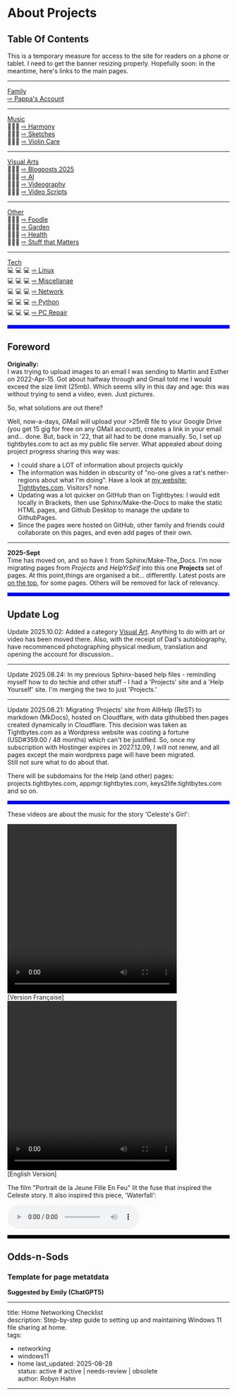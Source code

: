 # About Projects

## Table Of Contents

This is a temporary measure for access to the site for readers on a phone or tablet. I need to get the banner resizing properly. Hopefully soon: in the meantime, here's links to the main pages.

---

[Family](/family/index.md/)  
[ ⇨ Pappa's Account](/family/pappa1.md)

---

[Music](/music/index.md/)  
🌸🌸🌹 [ ⇨ Harmony](/music/Harmony.md)  
🌸🌹🌸 [ ⇨ Sketches](/music/Sketches.md)  
🌹🌸🌸 [ ⇨ Violin Care](/music/Violins.md)

---

[Visual Arts](/visual/index.md)  
🌹🌼🌹 [ ⇨ Blogposts 2025](/visual/Blog25.md)  
🌼🌹🌼 [ ⇨ AI](/visual/Emilyai.md)  
🌹🌼🌹 [ ⇨ Videography](/visual/Videos.md)  
🌼🌹🌼 [ ⇨ Video Scripts](/visual/VScripts.md)  

---

[Other](/other/index.md/)  
🌸🌹🌸 [ ⇨ Foodle](/other/Foodie.md)  
🌹🌸🌹 [ ⇨ Garden](/other/Garden.md)  
🌼🌹🌼 [ ⇨ Health](/other/Health.md)  
🌹🌼🌹 [ ⇨ Stuff that Matters](/other/Matter.md)  

---

[Tech](/tech/index.md/)  
💻 💻 💻 [ ⇨ Linux](/tech/Linux.md)  
💻 💻 💻 [ ⇨ Miscellanae](/tech/OStuff.md)  
💻 💻 💻 [ ⇨ Network](/tech/Network.md)  
💻 💻 💻 [ ⇨ Python](/tech/Python.md)  
💻 💻 💻 [ ⇨ PC Repair](/tech/Repair.md)  

<hr style="height:8px;border-width:0;color:blue;background-color:blue">








## Foreword

**Originally:**  
I was trying to upload images to an email I was sending to Martin and Esther on 2022-Apr-15. Got about halfway through and Gmail told me I would exceed the size limit (25mb). Which seems silly in this day and age: this was without trying to send a video, even. Just pictures.

So, what solutions are out there?

Well, now-a-days, GMail will upload your >25mB file to your Google Drive (you get 15 gig for free on any GMail account), creates a link in your email and... done. But, back in '22, that all had to be done manually. So, I set up tightbytes.com to act as my public file server. What appealed about doing project progress sharing this way was:

- I could share a LOT of information about projects quickly  
- The information was hidden in obscurity of "no-one gives a rat's nether-regions about what I'm doing". Have a look at [my website: Tightbytes.com](https://www.tightbytes.com). Visitors? none.  
- Updating was a lot quicker on GitHub than on Tightbytes: I would edit locally in Brackets, then use Sphinx/Make-the-Docs to make the static HTML pages, and Github Desktop to manage the update to GithubPages.  
- Since the pages were hosted on GitHub, other family and friends could collaborate on this pages, and even add pages of their own.

---

**2025-Sept**  
Time has moved on, and so have I: from Sphinx/Make-The_Docs. I'm now migrating pages from *Projects* and *HelpYrSelf* into this one **Projects** set of pages. At this point,things are organised a bit... differently. Latest posts are [on the top](http://127.0.0.1:8000/other/Garden/), for some pages. Others will be removed for lack of relevancy.

<hr style="height:8px;border-width:0;color:blue;background-color:blue">











## Update Log

Update 2025.10.02: Added a category [Visual Art](/visual/index.md). Anything to do with art or video has been moved there. Also, with the receipt of Dad's autobiography, have recommenced photographing physical medium, translation and opening the account for discussion..

---

Update 2025.08.24: In my previous Sphinx-based help files - reminding myself how to do techie and other stuff - I had a 'Projects' site and a 'Help Yourself' site. I'm merging the two to just 'Projects.'

---

Update 2025.08.21: Migrating 'Projects' site from AllHelp (ReST) to markdown (MkDocs), hosted on Cloudflare, with data githubbed then pages created dynamically in Cloudflare. This decision was taken as Tightbytes.com as a Wordpress website was costing a fortune (USD#359.00 / 48 months) which can't be justified. So, once my subscription with Hostinger expires in 2027.12.09, I will not renew, and all pages except the main wordpress page will have been migrated.  
Still not sure what to do about that.

There will be subdomains for the Help (and other) pages: projects.tightbytes.com, appmgr.tightbytes.com, keys2life.tightbytes.com and so on.

<hr style="height:8px;border-width:0;color:blue;background-color:blue">






These videos are about the music for the story 'Celeste's Girl':

<style>
  .columnA {float: left; padding-right: 20px;}
  .left {width: 40%;}
  .right {width: 60%;}
</style>

<div class="row">
  <div class="columnA">
    <video width="384" height="384" controls>
      <source src="https://www.tightbytes.com/music/Sketches/Sketch15.mp4" type="video/mp4">
    </video>
    <br>
    [Version Française]
  </div>
  <div class="columnB">
    <video width="384" height="384" controls>
      <source src="https://www.tightbytes.com/music/Sketches/Sketch15EN.mp4" type="video/mp4">
    </video>
    <br>
    [English Version]

  </div>
</div>


The film "Portrait de la Jeune Fille En Feu" lit the fuse that inspired the Celeste story. It also inspired this piece, 'Waterfall':

<audio controls="controls">
  <source src="http://tightbytes.com/music/Sketches/Sketch15.mp3" type="audio/wav">
  Your browser does not support the <code>audio</code> element. 
</audio>


<hr style="height:8px;border-width:0;color:black;background-color:black">







## Odds-n-Sods

### Template for page metatdata

**Suggested by Emily (ChatGPT5)**

---

title: Home Networking Checklist  
description: Step-by-step guide to setting up and maintaining Windows 11 file sharing at home.  
tags:
  - networking
  - windows11
  - home
last_updated: 2025-08-28  
status: active   # active | needs-review | obsolete  
author: Robyn Hahn
---
